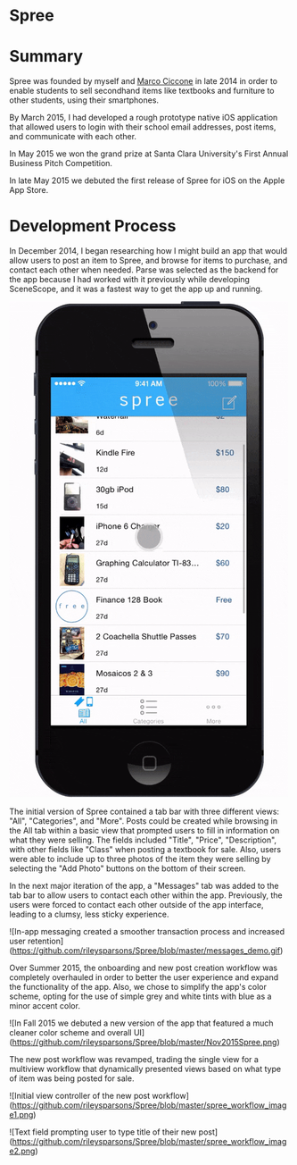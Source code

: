 Spree
=============

# Summary
Spree was founded by myself and [Marco Ciccone](https://www.linkedin.com/in/mciccone10) in late 2014 in order to enable students to sell secondhand items like textbooks and furniture to other students, using their smartphones. 



By March 2015, I had developed a rough prototype native iOS application that allowed users to login with their school email addresses, post items, and communicate with each other. 

In May 2015 we won the grand prize at Santa Clara University's First Annual Business Pitch Competition.

In late May 2015 we debuted the first release of Spree for iOS on the Apple App Store.

# Development Process
In December 2014, I began researching how I might build an app that would allow users to post an item to Spree, and browse for items to purchase, and contact each other when needed. Parse was selected as the backend for the app because I had worked with it previously while developing SceneScope, and it was a fastest way to get the app up and running.

![Browsing for items on the first Spree prototype](https://github.com/rileysparsons/Spree/blob/master/spree_prototype_demo.gif) 

The initial version of Spree contained a tab bar with three different views: "All", "Categories", and "More". Posts could be created while browsing in the All tab within a basic view that prompted users to fill in information on what they were selling. The fields included "Title", "Price", "Description", with other fields like "Class" when posting a textbook for sale. Also, users were able to include up to three photos of the item they were selling by selecting the "Add Photo" buttons on the bottom of their screen.

In the next major iteration of the app, a "Messages" tab was added to the tab bar to allow users to contact each other within the app. Previously, the users were forced to contact each other outside of the app interface, leading to a clumsy, less sticky experience. 

![In-app messaging created a smoother transaction process and increased user retention] (https://github.com/rileysparsons/Spree/blob/master/messages_demo.gif)

Over Summer 2015, the onboarding and new post creation workflow was completely overhauled in order to better the user experience and expand the functionality of the app. Also, we chose to simplify the app's color scheme, opting for the use of simple grey and white tints with blue as a minor accent color. 

![In Fall 2015 we debuted a new version of the app that featured a much cleaner color scheme and overall UI] (https://github.com/rileysparsons/Spree/blob/master/Nov2015Spree.png)

The new post workflow was revamped, trading the single view for a multiview workflow that dynamically presented views based on what type of item was being posted for sale.

![Initial view controller of the new post workflow] (https://github.com/rileysparsons/Spree/blob/master/spree_workflow_image1.png)

![Text field prompting user to type title of their new post] (https://github.com/rileysparsons/Spree/blob/master/spree_workflow_image2.png)
